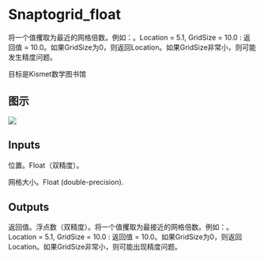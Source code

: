 # Snaptogrid_float

将一个值攫取为最近的网格倍数。例如：。Location = 5.1, GridSize = 10.0 : 返回值 = 10.0。如果GridSize为0，则返回Location。如果GridSize非常小，则可能发生精度问题。

目标是Kismet数学图书馆

## 图示

![]($-20221218-19502055.png)

## Inputs

位置。Float（双精度）。

网格大小。Float (double-precision).  

## Outputs

返回值。浮点数（双精度）。将一个值攫取为最接近的网格倍数。例如：。Location = 5.1, GridSize = 10.0 : 返回值 = 10.0。如果GridSize为0，则返回Location。如果GridSize非常小，则可能出现精度问题。
